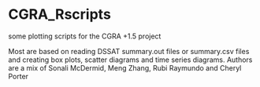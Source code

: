 # CGRA_Rscripts
some plotting scripts for the CGRA +1.5 project

Most are based on reading DSSAT summary.out files or summary.csv files and creating box plots, scatter diagrams and time series diagrams.
Authors are a mix of Sonali McDermid, Meng Zhang, Rubi Raymundo and Cheryl Porter
